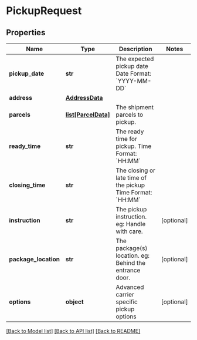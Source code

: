 # PickupRequest

## Properties
Name | Type | Description | Notes
------------ | ------------- | ------------- | -------------
**pickup_date** | **str** |  The expected pickup date  Date Format: &#x60;YYYY-MM-DD&#x60;  | 
**address** | [**AddressData**](AddressData.md) |  | 
**parcels** | [**list[ParcelData]**](ParcelData.md) | The shipment parcels to pickup. | 
**ready_time** | **str** |  The ready time for pickup.  Time Format: &#x60;HH:MM&#x60;  | 
**closing_time** | **str** |  The closing or late time of the pickup  Time Format: &#x60;HH:MM&#x60;  | 
**instruction** | **str** |  The pickup instruction.  eg: Handle with care.  | [optional] 
**package_location** | **str** |  The package(s) location.  eg: Behind the entrance door.  | [optional] 
**options** | **object** | Advanced carrier specific pickup options | [optional] 

[[Back to Model list]](../README.md#documentation-for-models) [[Back to API list]](../README.md#documentation-for-api-endpoints) [[Back to README]](../README.md)

